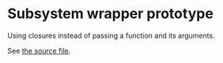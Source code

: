 # Subsystem wrapper prototype

Using closures instead of passing a function and its arguments.

See [the source file](src/lib.rs).
